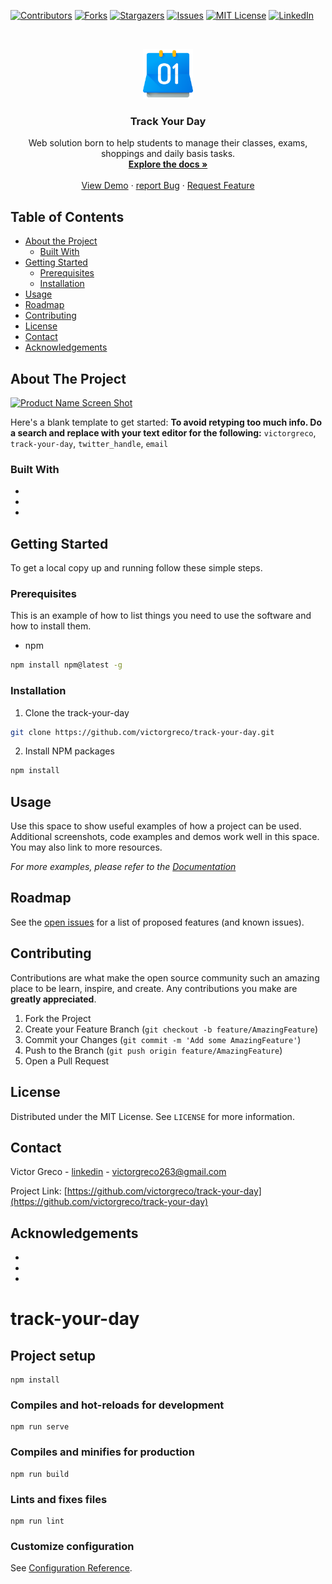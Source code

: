 <!--
*** Thanks for checking out this README Template. If you have a suggestion that would
*** make this better, please fork the track-your-day and create a pull request or simply open
*** an issue with the tag "enhancement".
*** Thanks again! Now go create something AMAZING! :D
***
***
***
*** To avoid retyping too much info. Do a search and replace for the following:
*** victorgreco, track-your-day, twitter_handle, email
-->





<!-- PROJECT SHIELDS -->
<!--
*** I'm using markdown "reference style" links for readability.
*** Reference links are enclosed in brackets [ ] instead of parentheses ( ).
*** See the bottom of this document for the declaration of the reference variables
*** for contributors-url, forks-url, etc. This is an optional, concise syntax you may use.
*** https://www.markdownguide.org/basic-syntax/#reference-style-links
-->
[![Contributors][contributors-shield]][contributors-url]
[![Forks][forks-shield]][forks-url]
[![Stargazers][stars-shield]][stars-url]
[![Issues][issues-shield]][issues-url]
[![MIT License][license-shield]][license-url]
[![LinkedIn][linkedin-shield]][linkedin-url]


<!-- PROJECT LOGO -->
<br />
<p align="center">
  <a href="https://github.com/victorgreco/track-your-day">
    <img src="client/src/assets/logo.svg" alt="Logo" width="80" height="80">
  </a>

  <h3 align="center">Track Your Day</h3>

  <p align="center">
    Web solution born to help students to manage their classes, exams, shoppings and daily basis tasks.
    <br />
    <a href="https://github.com/victorgreco/track-your-day"><strong>Explore the docs »</strong></a>
    <br />
    <br />
    <a href="https://github.com/victorgreco/track-your-day">View Demo</a>
    ·
    <a href="https://github.com/victorgreco/track-your-day/issues">report Bug</a>
    ·
    <a href="https://github.com/victorgreco/track-your-day/issues">Request Feature</a>
  </p>
</p>


<!-- TABLE OF CONTENTS -->
## Table of Contents

* [About the Project](#about-the-project)
  * [Built With](#built-with)
* [Getting Started](#getting-started)
  * [Prerequisites](#prerequisites)
  * [Installation](#installation)
* [Usage](#usage)
* [Roadmap](#roadmap)
* [Contributing](#contributing)
* [License](#license)
* [Contact](#contact)
* [Acknowledgements](#acknowledgements)



<!-- ABOUT THE PROJECT -->
## About The Project

[![Product Name Screen Shot][product-screenshot]](https://example.com)

Here's a blank template to get started:
**To avoid retyping too much info. Do a search and replace with your text editor for the following:**
`victorgreco`, `track-your-day`, `twitter_handle`, `email`


### Built With

* []()
* []()
* []()



<!-- GETTING STARTED -->
## Getting Started

To get a local copy up and running follow these simple steps.

### Prerequisites

This is an example of how to list things you need to use the software and how to install them.
* npm
```sh
npm install npm@latest -g
```

### Installation

1. Clone the track-your-day
```sh
git clone https://github.com/victorgreco/track-your-day.git
```
2. Install NPM packages
```sh
npm install
```



<!-- USAGE EXAMPLES -->
## Usage

Use this space to show useful examples of how a project can be used. Additional screenshots, code examples and demos work well in this space. You may also link to more resources.

_For more examples, please refer to the [Documentation](https://example.com)_



<!-- ROADMAP -->
## Roadmap

See the [open issues](https://github.com/victorgreco/track-your-day/issues) for a list of proposed features (and known issues).



<!-- CONTRIBUTING -->
## Contributing

Contributions are what make the open source community such an amazing place to be learn, inspire, and create. Any contributions you make are **greatly appreciated**.

1. Fork the Project
2. Create your Feature Branch (`git checkout -b feature/AmazingFeature`)
3. Commit your Changes (`git commit -m 'Add some AmazingFeature'`)
4. Push to the Branch (`git push origin feature/AmazingFeature`)
5. Open a Pull Request



<!-- LICENSE -->
## License

Distributed under the MIT License. See `LICENSE` for more information.



<!-- CONTACT -->
## Contact

Victor Greco - [linkedin](https://www.linkedin.com/in/victor-greco/) - victorgreco263@gmail.com

Project Link: [https://github.com/victorgreco/track-your-day](https://github.com/victorgreco/track-your-day)



<!-- ACKNOWLEDGEMENTS -->
## Acknowledgements

* []()
* []()
* []()



# track-your-day

## Project setup
```
npm install
```

### Compiles and hot-reloads for development
```
npm run serve
```

### Compiles and minifies for production
```
npm run build
```

### Lints and fixes files
```
npm run lint
```

### Customize configuration
See [Configuration Reference](https://cli.vuejs.org/config/).





<!-- MARKDOWN LINKS & IMAGES -->
<!-- https://www.markdownguide.org/basic-syntax/#reference-style-links -->
[contributors-shield]: https://img.shields.io/github/contributors/victorgreco/track-your-day.svg?style=flat-square
[contributors-url]: https://github.com/victorgreco/track-your-day/graphs/contributors
[forks-shield]: https://img.shields.io/github/forks/victorgreco/track-your-day.svg?style=flat-square
[forks-url]: https://github.com/victorgreco/track-your-day/network/members
[stars-shield]: https://img.shields.io/github/stars/victorgreco/track-your-day.svg?style=flat-square
[stars-url]: https://github.com/victorgreco/track-your-day/stargazers
[issues-shield]: https://img.shields.io/github/issues/victorgreco/track-your-day.svg?style=flat-square
[issues-url]: https://github.com/victorgreco/track-your-day/issues
[license-shield]: https://img.shields.io/github/license/victorgreco/track-your-day.svg?style=flat-square
[license-url]: https://github.com/victorgreco/track-your-day/blob/master/LICENSE.txt
[linkedin-shield]: https://img.shields.io/badge/-LinkedIn-black.svg?style=flat-square&logo=linkedin&colorB=555
[linkedin-url]: https://www.linkedin.com/in/victor-greco/
[product-screenshot]: images/screenshot.png
